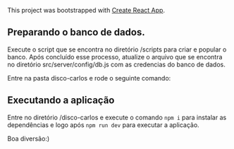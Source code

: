 This project was bootstrapped with [Create React App](https://github.com/facebook/create-react-app).

## Preparando o banco de dados.

Execute o script que se encontra no diretório /scripts para criar e popular o banco. Após concluído esse processo, atualize o arquivo que se encontra no diretório src/server/config/db.js com as credencias do banco de dados.

Entre na pasta disco-carlos e rode o seguinte comando:

## Executando a aplicação

Entre no diretório /disco-carlos e execute o comando `npm i` para instalar as dependências e logo após `npm run dev` para executar a aplicação.

Boa diversão:)
